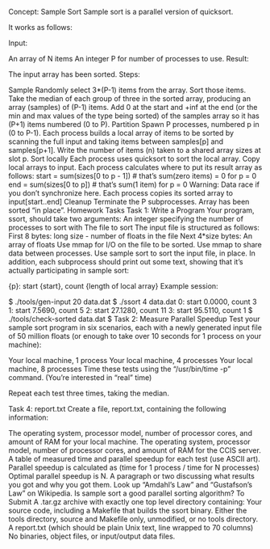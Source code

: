 Concept: Sample Sort
Sample sort is a parallel version of quicksort.

It works as follows:

Input:

An array of N items
An integer P for number of processes to use.
Result:

The input array has been sorted.
Steps:

Sample
Randomly select 3*(P-1) items from the array.
Sort those items.
Take the median of each group of three in the sorted array, producing an array (samples) of (P-1) items.
Add 0 at the start and +inf at the end (or the min and max values of the type being sorted) of the samples array so it has (P+1) items numbered (0 to P).
Partition
Spawn P processes, numbered p in (0 to P-1).
Each process builds a local array of items to be sorted by scanning the full input and taking items between samples[p] and samples[p+1].
Write the number of items (n) taken to a shared array sizes at slot p.
Sort locally
Each process uses quicksort to sort the local array.
Copy local arrays to input.
Each process calculates where to put its result array as follows:
start = sum(sizes[0 to p - 1]) # that’s sum(zero items) = 0 for p = 0
end = sum(sizes[0 to p]) # that’s sum(1 item) for p = 0
Warning: Data race if you don’t synchronize here.
Each process copies its sorted array to input[start..end]
Cleanup
Terminate the P subprocesses. Array has been sorted “in place”.
Homework Tasks
Task 1: Write a Program
Your program, ssort, should take two arguments:
An integer specifying the number of processes to sort with
The file to sort
The input file is structured as follows:
First 8 bytes: long size - number of floats in the file
Next 4*size bytes: An array of floats
Use mmap for I/O on the file to be sorted.
Use mmap to share data between processes.
Use sample sort to sort the input file, in place.
In addition, each subprocess should print out some text, showing that it’s actually participating in sample sort:

 {p}: start {start}, count {length of local array}
Example session:

$ ./tools/gen-input 20 data.dat
$ ./ssort 4 data.dat
0: start 0.0000, count 3
1: start 7.5690, count 5
2: start 27.1280, count 11
3: start 95.5110, count 1
$ ./tools/check-sorted data.dat
$
Task 2: Measure Parallel Speedup
Test your sample sort program in six scenarios, each with a newly generated input file of 50 million floats (or enough to take over 10 seconds for 1 process on your machine):

Your local machine, 1 process
Your local machine, 4 processes
Your local machine, 8 processes
Time these tests using the “/usr/bin/time -p” command. (You’re interested in “real” time)

Repeat each test three times, taking the median.

Task 4: report.txt
Create a file, report.txt, containing the following information:

The operating system, processor model, number of processor cores, and amount of RAM for your local machine.
The operating system, processor model, number of processor cores, and amount of RAM for the CCIS server.
A table of measured time and parallel speedup for each test (use ASCII art).
Parallel speedup is calculated as (time for 1 process / time for N processes)
Optimal parallel speedup is N.
A paragraph or two discussing what results you got and why you got them.
Look up “Amdahl’s Law” and “Gustafson’s Law” on Wikipedia. Is sample sort a good parallel sorting algorithm?
To Submit
A .tar.gz archive with exactly one top level directory containing:
Your source code, including a Makefile that builds the ssort binary.
Either the tools directory, source and Makefile only, unmodified, or no tools directory.
A report.txt (which should be plain Unix text, line wrapped to 70 columns)
No binaries, object files, or input/output data files.
